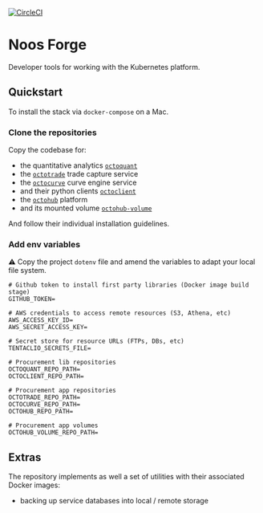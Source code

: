 [![CircleCI](https://circleci.com/gh/noosenergy/neptune-aws-cloud.svg?style=svg&circle-token=96776f9688a883a3a6a5055efbd2a293437d483e)](https://circleci.com/gh/noosenergy/noos-forge)

# Noos Forge
Developer tools for working with the Kubernetes platform.

## Quickstart
To install the stack via `docker-compose` on a Mac.


### Clone the repositories
Copy the codebase for:
* the quantitative analytics [`octoquant`](https://github.com/octoenergy/octoquant)
* the [`octotrade`](https://github.com/octoenergy/octotrade) trade capture service
* the [`octocurve`](https://github.com/octoenergy/octocurve) curve engine service
* and their python clients [`octoclient`](https://github.com/octoenergy/octoclient)
* the [`octohub`](https://github.com/octoenergy/octohub) platform
* and its mounted volume [`octohub-volume`](https://github.com/octoenergy/octohub-volume)

And follow their individual installation guidelines.

### Add env variables
:warning: Copy the project `dotenv` file and amend the variables to adapt your local file system.

```dotenv
# Github token to install first party libraries (Docker image build stage)
GITHUB_TOKEN=

# AWS credentials to access remote resources (S3, Athena, etc)
AWS_ACCESS_KEY_ID=
AWS_SECRET_ACCESS_KEY=

# Secret store for resource URLs (FTPs, DBs, etc)
TENTACLIO_SECRETS_FILE=

# Procurement lib repositories
OCTOQUANT_REPO_PATH=
OCTOCLIENT_REPO_PATH=

# Procurement app repositories
OCTOTRADE_REPO_PATH=
OCTOCURVE_REPO_PATH=
OCTOHUB_REPO_PATH=

# Procurement app volumes
OCTOHUB_VOLUME_REPO_PATH=
```

## Extras
The repository implements as well a set of utilities with their associated Docker images:
* backing up service databases into local / remote storage
